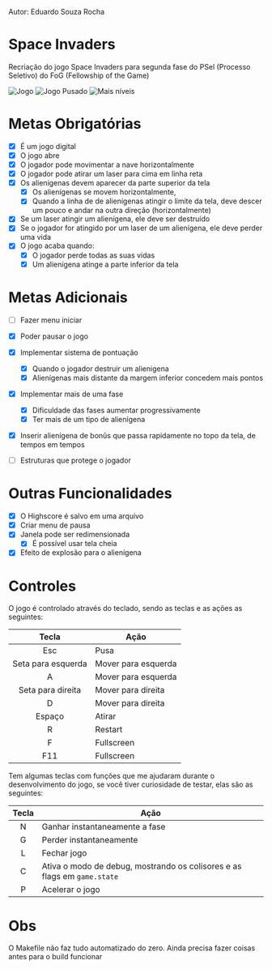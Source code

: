 Autor: Eduardo Souza Rocha

# Space Invaders

Recriação do jogo Space Invaders para segunda fase do PSel (Processo Seletivo)
do FoG (Fellowship of the Game)

![Jogo](screenshots/game.png)
![Jogo Pusado](screenshots/pause.png)
![Mais níveis](screenshots/morelevels.png)

# Metas Obrigatórias
- [X] É um jogo digital
- [X] O jogo abre
- [X] O jogador pode movimentar a nave horizontalmente
- [X] O jogador pode atirar um laser para cima em linha reta
- [X] Os alienígenas devem aparecer da parte superior da tela
    - [X] Os alienígenas se movem horizontalmente,
    - [X] Quando a linha de de alienígenas atingir o limite da tela,
          deve descer um pouco e andar na outra direção (horizontalmente)
- [X] Se um laser atingir um alienígena, ele deve ser destruído
- [X] Se o jogador for atingido por um laser de um alienígena,
    ele deve perder uma vida
- [X] O jogo acaba quando:
    - [X] O jogador perde todas as suas vidas
    - [X] Um alienígena atinge a parte inferior da tela

# Metas Adicionais
- [ ] Fazer menu iniciar
- [X] Poder pausar o jogo
- [X] Implementar sistema de pontuação
    - [X] Quando o jogador destruir um alienigena
    - [X] Alienígenas mais distante da margem inferior concedem mais pontos
- [X] Implementar mais de uma fase
    - [X] Dificuldade das fases aumentar progressivamente
    - [X] Ter mais de um tipo de alienígena
- [X] Inserir alienígena de bonûs que passa rapidamente no topo da tela,
      de tempos em tempos
- [ ] Estruturas que protege o jogador


# Outras Funcionalidades
- [X] O Highscore é salvo em uma arquivo
- [X] Criar menu de pausa
- [X] Janela pode ser redimensionada
    - [X] É possível usar tela cheia
- [X] Efeito de explosão para o alienígena

# Controles
O jogo é controlado através do teclado,
sendo as teclas e as ações as seguintes:

| Tecla              | Ação                |
|:------------------:|---------------------|
| Esc                | Pusa                |
| Seta para esquerda | Mover para esquerda |
| A                  | Mover para esquerda |
| Seta para direita  | Mover para direita  |
| D                  | Mover para direita  |
| Espaço             | Atirar              |
| R                  | Restart             |
| F                  | Fullscreen          |
| F11                | Fullscreen          |

Tem algumas teclas com funções que 
me ajudaram durante o desenvolvimento do jogo,
se você tiver curiosidade de testar, elas são as seguintes:

| Tecla | Ação                                                                     |
|:-----:|--------------------------------------------------------------------------|
| N     | Ganhar instantaneamente a fase                                           |
| G     | Perder instantaneamente                                                  |
| L     | Fechar jogo                                                              |
| C     | Ativa o modo de debug, mostrando os colisores e as flags em `game.state` |
| P     | Acelerar o jogo                                                          |

# Obs
O Makefile não faz tudo automatizado do zero.
Ainda precisa fazer coisas antes para o build funcionar
